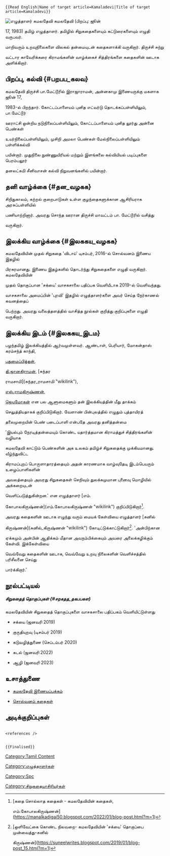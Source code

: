 ```{=mediawiki}
{{Read English|Name of target article=Kamaladevi|Title of target article=Kamaladevi}}
```
![எழுத்தாளர் கமலதேவி](கமலதேவி.jpg "எழுத்தாளர் கமலதேவி") கமலதேவி (பிறப்பு: ஜூன்
17, 1983) தமிழ் எழுத்தாளர். தமிழில் சிறுகதைகளையும் கட்டுரைகளையும் எழுதி வருபவர்.
மாறிவரும் உறவுநிலைகளை விலகல் தன்மையுடன் கதைகளாக்கி வருகிறார். திருச்சி சுற்று
வட்டார காவேரிக்கரை கிராமங்களின் வாழ்க்கைச் சித்திரங்களை கதைகளின் ஊடாக அளிக்கிறார்.

## பிறப்பு, கல்வி {#பறபப_கலவ}

கமலதேவி திருச்சி பா.மேட்டூரில் இராஜாராமன், அன்னகாமு இணையருக்கு மகளாக ஜூன் 17,
1983-ல் பிறந்தார். கோட்டப்பாளையம் புனித எட்வர்டு தொடக்கப்பள்ளியிலும், பா.மேட்டூர்
ஊராட்சி ஒன்றிய நடுநிலைப்பள்ளியிலும், கோட்டப்பாளையம் புனித லூர்து அன்னை பெண்கள்
உயர்நிலைப்பள்ளியிலும், முசிறி அமலா பெண்கள் மேல்நிலைப்பள்ளியிலும் பள்ளிக்கல்வி
பயின்றார். முதுநிலை நுண்ணுயிரியல் மற்றும் இளங்கலை கல்வியியல் படிப்புகளை பெரம்பலூர்
தனலட்சுமி சீனிவாசன் கல்வி நிறுவனங்களில் பயின்றார்.

## தனி வாழ்க்கை {#தன_வழகக}

சிறிதுகாலம், கற்றல் குறைபாடுகள் உள்ள குழந்தைகளுக்கான ஆசிரியராக அரசுப்பள்ளியில்
பணியாற்றினார். அவரது சொந்த ஊரான திருச்சி மாவட்டம் பா. மேட்டூரில் வசித்து
வருகிறார்.

## இலக்கிய வாழ்க்கை {#இலககய_வழகக}

கமலதேவியின் முதல் சிறுகதை \'விடாய்' டிசம்பர், 2016-ல் சொல்வனம் இணைய இதழில்
பிரசுரமானது. இணைய இதழ்களில் தொடர்ந்து சிறுகதைகளை எழுதி வருகிறார். கமலதேவியின்
முதல் தொகுப்பான \'சக்யை\' வாசகசாலை பதிப்பக வெளியீடாக 2019-ல் வெளிவந்தது.
வாசகசாலை அமைப்பின் \'புரவி\' இதழில் எழுத்தாளர்களை அவர் செய்த நேர்காணல் கவனத்தைப்
பெற்றது. அவரது வலைத்தளத்தில் வாசித்த நூல்கள் குறித்து குறிப்புகளை எழுதி வருகிறார்.

## இலக்கிய இடம் {#இலககய_இடம}

பழந்தமிழ் இலக்கியத்தில் ஆர்வமுள்ளவர். ஆண்டாள், பெரியார், மோகன்தாஸ் கரம்சந்த் காந்தி,
[புதுமைப்பித்தன்](புதுமைப்பித்தன் "wikilink"),
[தி.ஜானகிராமன்](தி.ஜானகிராமன் "wikilink"), [சுந்தர
ராமசாமி](சுந்தர_ராமசாமி "wikilink"),
[எஸ்.ராமகிருஷ்ணன்](எஸ்._ராமகிருஷ்ணன் "wikilink"),
[ஜெயமோகன்](ஜெயமோகன் "wikilink") என பல ஆளுமைகளும் தன் இலக்கியத்தின் மீது தாக்கம்
செலுத்தியதாகக் குறிப்பிடுகிறார். வேளாண் பின்புலத்தில் எழுதும் புத்தாயிரத்
தலைமுறையின் பெண் படைப்பாளி என்பதே அவரது தனித்தன்மை‌

\'இயல்பும் நேரடித்தன்மையும் கொண்ட யதார்த்தமான கிராமத்துச் சித்திரங்களின் வழியாக
கமலதேவி காட்டும் பெண்களின் அக உலகம் தமிழ்ச் சிறுகதைக்கு முக்கியமானது. வீழ்ந்துவிட்ட
கிராமப்புறப் பொருளாதாரத்தையும் அதன் காரணமாக வாழ்வுதேடி இடம்பெயரும் உழைப்பாளிகளின்
அவலத்தையும் அவரது சிறுகதைகள் செறிவும் துலக்கமுமான புனைவு மொழியில் அக்கறையுடன்
வெளிப்படுத்துகின்றன.\' என எழுத்தாளர் [எம்.
கோபாலகிருஷ்ணன்](எம்.கோபாலகிருஷ்ணன் "wikilink") குறிப்பிடுகிறார்[^1].

அவரது கதைகளின் ஊடாக எழுந்து வரும் மையக் கேள்வியை எழுத்தாளர் [சுனில்
கிருஷ்ணன்](சுனில்_கிருஷ்ணன் "wikilink") கோடிட்டுக்காட்டுகிறார்[^2]. \'அன்பிற்கான
ஏக்கமும் அன்பின் ஆதிக்கம் மீதான அவநம்பிக்கையும் அவரை அலைக்கழிக்கும் கேள்வி. இக்கேள்வியை
வெவ்வேறு கதைகளின் ஊடாக, வெவ்வேறு உறவு நிலைகளின் வெளிச்சத்தில் பரிசீலனை செய்து
பார்க்கிறார்.\'

## நூல்பட்டியல்

##### சிறுகதைத் தொகுப்புகள் {#சறகதத_தகபபகள}

கமலதேவியின் சிறுகதைத் தொகுப்புகளை வாசகசாலை பதிப்பகம் வெளியிட்டுள்ளது

-   சக்யை (ஜனவரி 2019)
-   குருதியுறவு (டிசம்பர் 2019)
-   கடுவழித்துணை (செப்டம்பர் 2020)
-   கடல் (ஜனவரி 2022)
-   ஆழி (ஜனவரி 2023)

## உசாத்துணை

-   [கமலதேவி இணையப்பக்கம்](https://kamaladeviwrites.blogspot.com)
-   [சொல்வனம் கதைகள்](https://solvanam.com/author/kamaladevi)

## அடிக்குறிப்புகள்

```{=html}
<references />
```
```{=mediawiki}
{{Finalised}}
```
[Category:Tamil Content](Category:Tamil_Content "wikilink")
[Category:எழுத்தாளர்கள்](Category:எழுத்தாளர்கள் "wikilink")
[Category:Spc](Category:Spc "wikilink")
[Category:சிறுகதையாசிரியர்கள்](Category:சிறுகதையாசிரியர்கள் "wikilink")

[^1]: [கதை சொல்லாத கதைகள் - கமலதேவியின் கதைகள்,
    எம்.கோபாலகிருஷ்ணன்](https://manalkadigai50.blogspot.com/2022/01/blog-post.html?m=1)

[^2]: [ஒளிவேட்கை கொண்ட நிலவறை- கமலதேவியின் \'சக்யை\' தொகுப்பை முன்வைத்து-சுனில்
    கிருஷ்ணன்](https://suneelwrites.blogspot.com/2019/01/blog-post_15.html?m=1)
